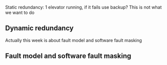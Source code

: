 Static redundancy: 1 elevator running, if it fails use backup? This is not what we want to do
## Dynamic redundancy
Actually this week is about fault model and software fault masking
## Fault model and software fault masking
